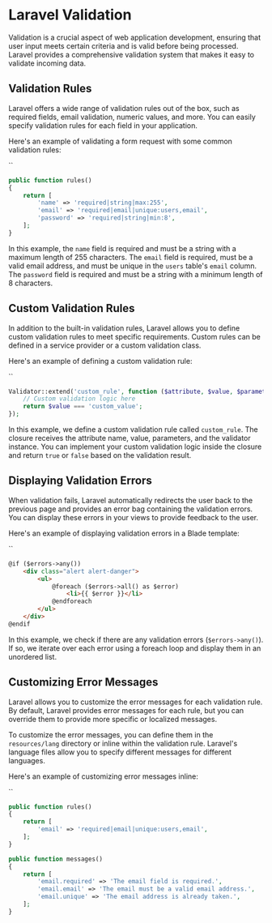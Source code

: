 # Laravel Validation

Validation is a crucial aspect of web application development, ensuring that user input meets certain criteria and is valid before being processed. Laravel provides a comprehensive validation system that makes it easy to validate incoming data.

## Validation Rules

Laravel offers a wide range of validation rules out of the box, such as required fields, email validation, numeric values, and more. You can easily specify validation rules for each field in your application.

Here's an example of validating a form request with some common validation rules:

``
```php
public function rules()
{
    return [
        'name' => 'required|string|max:255',
        'email' => 'required|email|unique:users,email',
        'password' => 'required|string|min:8',
    ];
}
```

In this example, the `name` field is required and must be a string with a maximum length of 255 characters. The `email` field is required, must be a valid email address, and must be unique in the `users` table's `email` column. The `password` field is required and must be a string with a minimum length of 8 characters.

## Custom Validation Rules

In addition to the built-in validation rules, Laravel allows you to define custom validation rules to meet specific requirements. Custom rules can be defined in a service provider or a custom validation class.

Here's an example of defining a custom validation rule:

``
```php
Validator::extend('custom_rule', function ($attribute, $value, $parameters, $validator) {
    // Custom validation logic here
    return $value === 'custom_value';
});
```

In this example, we define a custom validation rule called `custom_rule`. The closure receives the attribute name, value, parameters, and the validator instance. You can implement your custom validation logic inside the closure and return `true` or `false` based on the validation result.

## Displaying Validation Errors

When validation fails, Laravel automatically redirects the user back to the previous page and provides an error bag containing the validation errors. You can display these errors in your views to provide feedback to the user.

Here's an example of displaying validation errors in a Blade template:

``
```html
@if ($errors->any())
    <div class="alert alert-danger">
        <ul>
            @foreach ($errors->all() as $error)
                <li>{{ $error }}</li>
            @endforeach
        </ul>
    </div>
@endif
```

In this example, we check if there are any validation errors (`$errors->any()`). If so, we iterate over each error using a foreach loop and display them in an unordered list.

## Customizing Error Messages

Laravel allows you to customize the error messages for each validation rule. By default, Laravel provides error messages for each rule, but you can override them to provide more specific or localized messages.

To customize the error messages, you can define them in the `resources/lang` directory or inline within the validation rule. Laravel's language files allow you to specify different messages for different languages.

Here's an example of customizing error messages inline:

``
```php
public function rules()
{
    return [
        'email' => 'required|email|unique:users,email',
    ];
}

public function messages()
{
    return [
        'email.required' => 'The email field is required.',
        'email.email' => 'The email must be a valid email address.',
        'email.unique' => 'The email address is already taken.',
    ];
}
```

